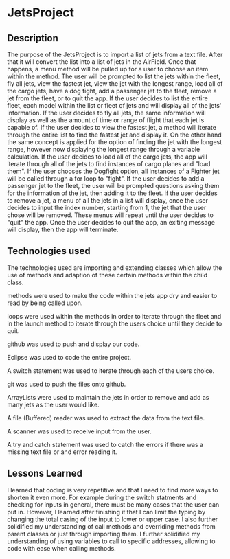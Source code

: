 # JetsProject

## Description
The purpose of the JetsProject is to import a list of jets from a text file. After that it will convert the list into a list of jets in the AirField. Once that happens, a menu method will be pulled up for a user to choose an item within the method. The user will be prompted to list the jets within the fleet, fly all jets, view the fastest jet, view the jet with the longest range, load all of the cargo jets, have a dog fight, add a passenger jet to the fleet, remove a jet from the fleet, or to quit the app. If the user decides to list the entire fleet, each model within the list or fleet of jets and will display all of the jets' information. If the user decides to fly all jets, the same information will display as well as the amount of time or range of flight that each jet is capable of. If the user decides to view the fastest jet, a method will iterate through the entire list to find the fastest jet and display it. On the other hand the same concept is applied for the option of finding the jet with the longest range, however now displaying the longest range through a variable calculation. If the user decides to load all of the cargo jets, the app will iterate through all of the jets to find instances of cargo planes and "load them". If the user chooses the Dogfight option, all instances of a Fighter jet will be called through a for loop to "fight". If the user decides to add a passenger jet to the fleet, the user will be prompted questions asking them for the information of the jet, then adding it to the fleet. If the user decides to remove a jet, a menu of all the jets in a list will display, once the user decides to input the index number, starting from 1, the jet that the user chose will be removed. These menus will repeat until the user decides to "quit" the app. Once the user decides to quit the app, an exiting message will display, then the app will terminate.

## Technologies used
The technologies used are importing and extending classes which allow the use of methods and adaption of these certain methods within the child class. 

methods were used to make the code within the jets app dry and easier to read by being called upon.

loops were used within the methods in order to iterate through the fleet and in the launch method to iterate through the users choice until they decide to quit.

github was used to push and display our code.

Eclipse was used to code the entire project.

A switch statement was used to iterate through each of the users choice.

git was used to push the files onto github.

ArrayLists were used to maintain the jets in order to remove and add as many jets as the user would like.

A file (Buffered) reader was used to extract the data from the text file.

A scanner was used to receive input from the user.

A try and catch statement was used to catch the errors if there was a missing text file or and error reading it.



## Lessons Learned
I learned that coding is very repetitive and that I need to find more ways to shorten it even more. For example during the switch statments and checking for inputs in general, there must be many cases that the user can put in. However, I learned after finishing it that I can limit the typing by changing the total casing of the input to lower or upper case. I also further solidified my understanding of call methods and overriding methods from parent classes or just through importing them. I further solidified my understanding of using variables to call to specific addresses, allowing to code with ease when calling methods.

